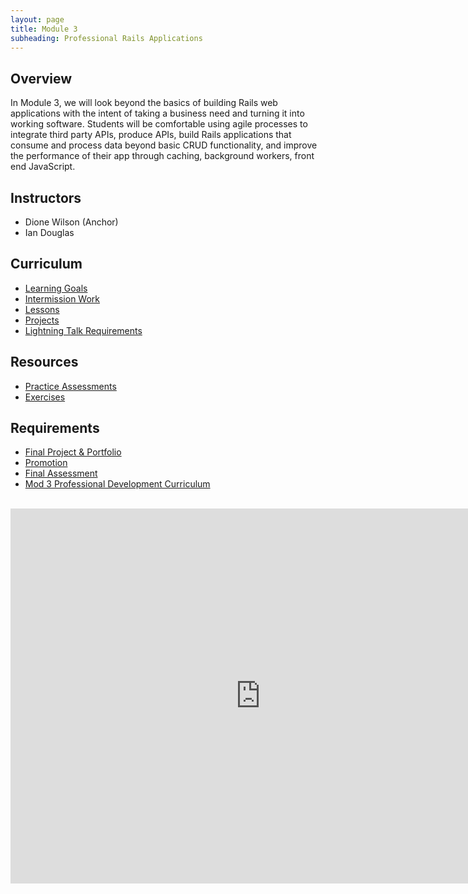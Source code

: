 ```yaml
---
layout: page
title: Module 3
subheading: Professional Rails Applications
---
```


## Overview

In Module 3, we will look beyond the basics of building Rails web applications with the intent of taking a business need and turning it into working software. Students will be comfortable using agile processes to integrate third party APIs, produce APIs, build Rails applications that consume and process data beyond basic CRUD functionality, and improve the performance of their app through caching, background workers, front end JavaScript.

## Instructors

* Dione Wilson (Anchor)
* Ian Douglas

## Curriculum

* [Learning Goals](./misc/learning_goals)<br>
* [Intermission Work](./misc/intermission_work)<br>
* [Lessons](./lessons)<br>
* [Projects](./projects)
* [Lightning Talk Requirements](https://github.com/turingschool/career-development-curriculum/blob/master/combined_module_sessions/lightning_talks.md)

## Resources

* [Practice Assessments](./practice_assessments/practice_assessment)<br>
* [Exercises](https://github.com/turingschool-examples/m3_exercises)<br>

## Requirements

* [Final Project & Portfolio](./misc/final_project_and_portfolio_guide)<br>
* [Promotion](./misc/promotion)<br>
* [Final Assessment](./misc/final_assessment)
* [Mod 3 Professional Development Curriculum](https://github.com/turingschool/career-development-curriculum/tree/master/module_three)

<br>

<iframe src="https://calendar.google.com/calendar/embed?mode=week&src=casimircreative.com_e9k9b6n7bok174ilmqbfdr0sc4@group.calendar.google.com&ctz=America/Denver" style="border-width:0" width="800" height="600" frameborder="0" scrolling="no"></iframe>
